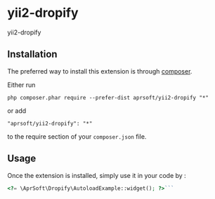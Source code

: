 yii2-dropify
============
yii2-dropify

Installation
------------

The preferred way to install this extension is through [composer](http://getcomposer.org/download/).

Either run

```
php composer.phar require --prefer-dist aprsoft/yii2-dropify "*"
```

or add

```
"aprsoft/yii2-dropify": "*"
```

to the require section of your `composer.json` file.


Usage
-----

Once the extension is installed, simply use it in your code by  :

```php
<?= \AprSoft\Dropify\AutoloadExample::widget(); ?>```